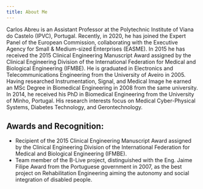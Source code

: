 ```yaml
---
title: About Me
---
```


Carlos Abreu is an Assistant Professor at the Polytechnic Institute of Viana do Castelo (IPVC), Portugal. Recently, in 2020, he has joined the Expert Panel of the European Commission, collaborating with the Executive Agency for Small & Medium-sized Enterprises (EASME). In 2015 he has received the 2015 Clinical Engineering Manuscript Award assigned by the Clinical Engineering Division of the International Federation for Medical and Biological Engineering (IFMBE). He is graduated in Electronics and Telecommunications Engineering from the University of Aveiro in 2005. Having researched Instrumentation, Signal, and Medical Image he earned an MSc Degree in Biomedical Engineering in 2008 from the same university. In 2014, he received his PhD in Biomedical Engineering from the University of Minho, Portugal. His research interests focus on Medical Cyber-Physical Systems, Diabetes Technology, and Gerontechnology.

## Awards and Recognition:
 - Recipient of the 2015 Clinical Engineering Manuscript Award assigned by the Clinical Engineering Division of the International Federation for Medical and Biological Engineering (IFMBE).
 - Team member of the B-Live project, distinguished with the Eng. Jaime Filipe Award from the Portuguese government in 2007, as the best project on Rehabilitation Engineering aiming the autonomy and social integration of disabled people.